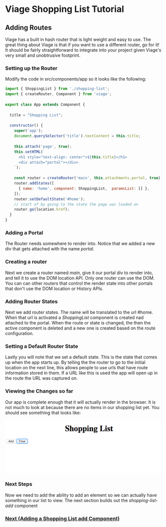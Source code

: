 # Viage Shopping List Tutorial

## Adding Routes
Viage has a built in hash router that is light weight and easy to use. The great thing about Viage is that if you want to use a different router, go for it! It should be fairly straightforward to integrate into your project given Viage's very small and unobtrusive footprint.

### Setting up the Router
Modify the code in src/components/app so it looks like the following:

```Javascript
import { ShoppingList } from './shopping-list';
import { createRouter, Component } from 'viage';

export class App extends Component {

  title = "Shopping List";

  constructor() {
    super('app');
    document.querySelector('title').textContent = this.title;

    this.attach('page', true);
    this.setHTML(`
      <h1 style="text-align: center">${this.title}</h1>
      <div attach="portal"></div>
    `);

    const router = createRouter('main', this.attachments.portal, true);
    router.addStates([
      { name: 'home', component: ShoppingList,  paramsList: [] },
    ]);
    router.setDefaultState('#home');
    // start of by going to the state the page was loaded on
    router.go(location.href);
  }
}
```

### Adding a Portal
The Router needs somewhere to render into. Notice that we added a new div that gets attached with the name *portal*.

### Creating a router
Next we create a router named *main*, give it our portal div to render into, and tell it to use the DOM location API. Only one router can use the DOM. You can can other routers that control the render state into other portals that don't use the DOM location or History APIs.

### Adding Router States
Next we add router states. The name will be translated to the url #home. When that url is activated a *ShoppingList* component is created nad attached to the portal. When the route or state is changed, the then the active component is deleted and a new one is created based on the route configuration.

### Setting a Default Router State
Lastly you will note that we set a default state. This is the state that comes up when the app starts up. By telling the the router to go to the initial location
on the next line, this allows people to use urls that have route information stored in them. If a URL like this is used the app will open up in the route the URL was captured on.

### Viewing the Changes so far
Our app is complete enough that it will actually render in the browser. It is not much to look at because there are no items in our shopping list yet. You should see something that looks like:

![img1](img1.png)

### Next Steps
Now we need to add the ability to add an element so we can actually have something in our list to view. The next section builds out the *shopping-list-add* component

### [Next (Adding a Shopping List add Component)](shopping-list-add.md)